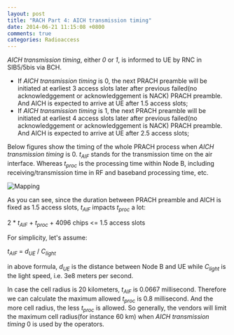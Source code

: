 ```yaml
---
layout: post
title: "RACH Part 4: AICH transmission timing"
date: 2014-06-21 11:15:08 +0800
comments: true
categories: Radioaccess
---
```


*AICH transmission timing*, either *0* or *1*, is informed to UE by RNC in SIB5/5bis via BCH. 

<!--more-->

* If *AICH transmission timing* is 0, the next PRACH preamble will be initiated at earliest 3 access slots later after previous failed(no acknowledggement or acknowledggement is NACK) PRACH preamble. And AICH is expected to arrive at UE after 1.5 access slots;
* If *AICH transmission timing* is 1, the next PRACH preamble will be initiated at earliest 4 access slots later after previous failed(no acknowledggement or acknowledggement is NACK) PRACH preamble. And AICH is expected to arrive at UE after 2.5 access slots;

Below figures show the timing of the whole PRACH process when *AICH transmission timing* is 0. *t<sub>AIF</sub>* stands for the transmission time on the air interface. Whereas *t<sub>proc</sub>* is the processing time within Node B, including receiving/transmission time in RF and baseband processing time, etc.

![Mapping](https://dl.dropboxusercontent.com/u/6459697/blogimage/20140621_rach_part4_aich_transmission_timing.png)

As you can see, since the duration between PRACH preamble and AICH is fixed as 1.5 access slots, *t<sub>AIF</sub>* impacts *t<sub>proc</sub>* a lot:

2 * *t<sub>AIF</sub>* + *t<sub>proc</sub>* + 4096 chips <= 1.5 access slots

For simplicity, let's assume:

*t<sub>AIF</sub>* = *d<sub>UE</sub>* / *C<sub>light</sub>*

in above formula, *d<sub>UE</sub>* is the distance between Node B and UE while *C<sub>light</sub>* is the light speed, i.e. 3e8 meters per second.

In case the cell radius is 20 kilometers, *t<sub>AIF</sub>* is 0.0667 millisecond. Therefore we can calculate the maximum allowed *t<sub>proc</sub>* is 0.8 millisecond. And the more cell radius, the less *t<sub>proc</sub>* is allowed. So generally, the vendors will limit the maximum cell radius(for instance 60 km) when *AICH transmission timing* 0 is used by the operators. 



